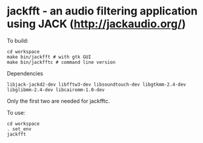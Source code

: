 jackfft - an audio filtering application using JACK (http://jackaudio.org/)
=========
To build:
```
cd workspace
make bin/jackfft # with gtk GUI
make bin/jackfftc # command line version
```
Dependencies
```
libjack-jackd2-dev libfftw3-dev libsoundtouch-dev libgtkmm-2.4-dev libglibmm-2.4-dev libcairomm-1.0-dev
```
Only the first two are needed for jackfftc.

To use:
```
cd workspace
. set_env
jackfft
```
